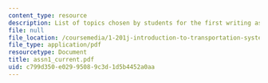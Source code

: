 ```yaml
---
content_type: resource
description: List of topics chosen by students for the first writing assignment.
file: null
file_location: /coursemedia/1-201j-introduction-to-transportation-systems-fall-2006/c799d350e02995089c3d1d5b4452a0aa_assn1_current.pdf
file_type: application/pdf
resourcetype: Document
title: assn1_current.pdf
uid: c799d350-e029-9508-9c3d-1d5b4452a0aa
---
```

